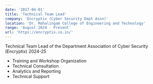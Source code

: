 ```yaml
---
date: '2017-04-01'
title: 'Technical Team Lead'
company: 'Encryptix (Cyber Security Dept Assn)'
location: 'Dr. Mahalingam College of Engineering and Technology'
range: 'August 2024 - Present'
url: 'https://encryptix.co.in/'
---
```


Technical Team Lead of the Department Association of Cyber Security (Encryptix) 2024-25

- Training and Workshop Organization
- Technical Consultation
- Analytics and Reporting
- Technical Support
